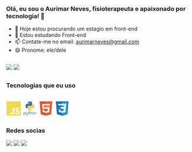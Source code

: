 ### Olá, eu sou o Aurimar Neves, fisioterapeuta e apaixonado por tecnologia! 👋


- 🔭 Hoje estou procurando um estagio em front-end
- 🌱 Estou estudando Front-end
- 📫 Contate-me no email: aurimarneves@gmail.com
- 😄 Pronome: ele/dele
##
<img width="48%" src="https://github-readme-stats.vercel.app/api?username=aurimarneves&show_icons=true&theme=merko"> <img width="43%" src="https://github-readme-stats.vercel.app/api/top-langs/?username=aurimarneves&layout=compact">




##
### Tecnologias que eu uso

<div style="display: inline_block"><br>
  <img align="center" alt="Rafa-Js" height="40" width="40" src="https://raw.githubusercontent.com/devicons/devicon/master/icons/javascript/javascript-plain.svg">
  <img align="center" alt ="Aurimar-Py" heigth="40" width="40"
  src="https://raw.githubusercontent.com/devicons/devicon/master/icons/python/python-original-wordmark.svg">
  
  <img align="center" alt="Rafa-HTML" height="40" width="40" src="https://raw.githubusercontent.com/devicons/devicon/master/icons/html5/html5-original.svg">
  <img align="center" alt="Rafa-CSS" height="40" width="40" src="https://raw.githubusercontent.com/devicons/devicon/master/icons/css3/css3-original.svg">
  
  ##
  ### Redes socias
  
<div> 
  <a href="https://www.instagram.com/aurimar_neves7/" target="_blank"><img src="https://img.shields.io/badge/-Instagram-%23E4405F?style=for-the-badge&logo=instagram&logoColor=white" target="_blank"></a>
  <a href = "mailto:aurimarneves@gmail.com"><img src="https://img.shields.io/badge/-Gmail-%23333?style=for-the-badge&logo=gmail&logoColor=white" target="_blank"></a>
  <a href="https://www.linkedin.com/in/aurimar-neves-5010a611b/" target="_blank"><img src="https://img.shields.io/badge/-LinkedIn-%230077B5?style=for-the-badge&logo=linkedin&logoColor=white" target="_blank"></a> 
  
</div>
